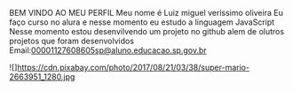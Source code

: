 BEM VINDO AO MEU PERFIL
Meu nome é Luiz miguel verissimo oliveira
Eu faço curso no alura e nesse momento eu estudo a linguagem JavaScript
Nesse momento estou desenvilvendo um projeto no github alem de olutros projetos que foram desenvolvidos
Email:00001127608605sp@aluno.educacao.sp.gov.br

![]https://cdn.pixabay.com/photo/2017/08/21/03/38/super-mario-2663951_1280.jpg
